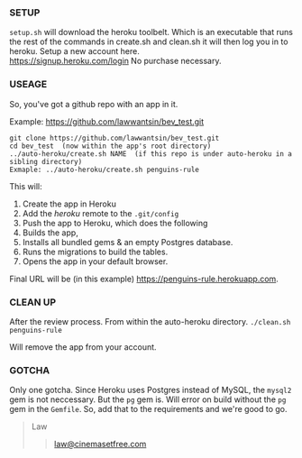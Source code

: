 ### SETUP

`setup.sh` will download the heroku toolbelt.  Which is an executable that runs the rest of the commands in create.sh and clean.sh
it will then log you in to heroku.  Setup a new account here.  
https://signup.heroku.com/login
No purchase necessary.

### USEAGE

So, you've got a github repo with an app in it.

Example: https://github.com/lawwantsin/bev_test.git

```
git clone https://github.com/lawwantsin/bev_test.git
cd bev_test  (now within the app's root directory)
../auto-heroku/create.sh NAME  (if this repo is under auto-heroku in a sibling directory)
Exmaple: ../auto-heroku/create.sh penguins-rule
```

This will:

1. Create the app in Heroku
2. Add the *heroku* remote to the `.git/config`
3. Push the app to Heroku, which does the following
  1. Builds the app,
  2. Installs all bundled gems & an empty Postgres database.
4. Runs the migrations to build the tables.
5. Opens the app in your default browser.

Final URL will be (in this example) https://penguins-rule.herokuapp.com.

### CLEAN UP

After the review process.
From within the auto-heroku directory.
`./clean.sh penguins-rule`

Will remove the app from your account.

### GOTCHA

Only one gotcha.  Since Heroku uses Postgres instead of MySQL, the `mysql2` gem is not neccessary.  But the `pg` gem is.
Will error on build without the `pg` gem in the `Gemfile`.  So, add that to the requirements and we're good to go.

> Law
>> law@cinemasetfree.com
